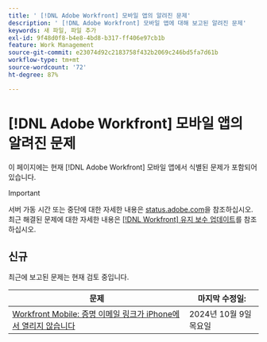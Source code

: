 ```yaml
---
title: ' [!DNL Adobe Workfront] 모바일 앱의 알려진 문제'
description: ' [!DNL Adobe Workfront] 모바일 앱에 대해 보고된 알려진 문제'
keywords: 새 파일, 파일 추가
exl-id: 9f48d0f8-b4e8-4bd8-b317-ff406e97cb1b
feature: Work Management
source-git-commit: e23074d92c2183758f432b2069c246bd5fa7d61b
workflow-type: tm+mt
source-wordcount: '72'
ht-degree: 87%

---
```


# [!DNL Adobe Workfront] 모바일 앱의 알려진 문제

이 페이지에는 현재 [!DNL Adobe Workfront] 모바일 앱에서 식별된 문제가 포함되어 있습니다.

>[!IMPORTANT]
>
>서버 가동 시간 또는 중단에 대한 자세한 내용은 [status.adobe.com](https://status.adobe.com)을 참조하십시오. 최근 해결된 문제에 대한 자세한 내용은 [[!DNL Workfront] 유지 보수 업데이트](../maintenance/current-updates.md)를 참조하십시오.

<!--**There are currently no known issues for [!DNL Workfront Mobile]**-->

## 신규

최근에 보고된 문제는 현재 검토 중입니다.

| **문제** | **마지막 수정일:** |
| -----------------------------------------------------------------| ----------------- |
| [Workfront Mobile: 증명 이메일 링크가 iPhone에서 열리지 않습니다](known-issues-workfront/wf-mobile-proof-email-link-wont-open.md) | 2024년 10월 9일 목요일 |

<!--
## Current Issues

|Issue  |Last Modified   | 
|---|---|
|Issue text  | YYYY/MM/DD  | 
-->